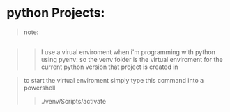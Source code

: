 # python Projects:

> note:

##

> > I use a virual enviroment when i'm programming with python using pyenv:
> > so the venv folder is the virtual enviroment for the current python version that project is created in

> to start the virtual enviroment simply type this command into a powershell
>
> > ./venv/Scripts/activate
